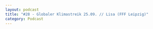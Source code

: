 ```yaml
---
layout: podcast
title: "#28 - Globaler Klimastreik 25.09. // Lisa (FFF Leipzig)"
category: Podcast
---
```


<p><script class="podigee-podcast-player" src="https://cdn.podigee.com/podcast-player/javascripts/podigee-podcast-player.js" data-configuration="https://interviews-4-future.podigee.io/28-i4f/embed?context=external"></script></p>
